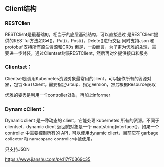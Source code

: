 ## Client结构
### RESTClien
RESTClient是最基础的，相当于的底层基础结构，可以直接通过 是RESTClient提供的RESTful方法如Get()，Put()，Post()，Delete()进行交互
同时支持Json 和 protobuf
支持所有原生资源和CRDs
但是，一般而言，为了更为优雅的处理，需要进一步封装，通过Clientset封装RESTClient，然后再对外提供接口和服务
### Clientset：
Clientset是调用Kubernetes资源对象最常用的client，可以操作所有的资源对象，包含RESTClient。需要指定Group、指定Version，然后根据Resource获取

优雅的姿势是利用一个controller对象，再加上Informer
### DynamicClient：
Dynamic client 是一种动态的 client，它能处理 kubernetes 所有的资源。不同于 clientset，dynamic client 返回的对象是一个 map[string]interface{}，如果一个 controller 中需要控制所有的 API，可以使用dynamic client，目前它在 garbage collector 和 namespace controller中被使用。

只支持JSON

https://www.jianshu.com/p/d17f70369c35
